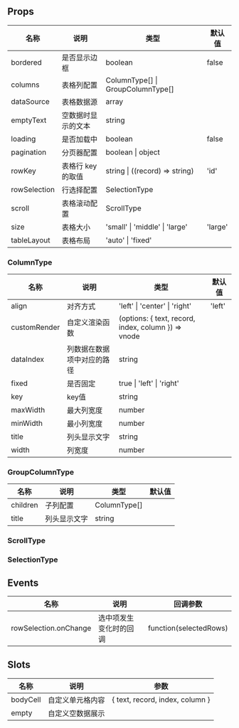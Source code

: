 ## Props

| 名称         | 说明               | 类型                              | 默认值  |
| ------------ | ------------------ | --------------------------------- | ------- |
| bordered     | 是否显示边框       | boolean                           | false   |
| columns      | 表格列配置         | ColumnType[] \| GroupColumnType[] |         |
| dataSource   | 表格数据源         | array                             |         |
| emptyText    | 空数据时显示的文本 | string                            |         |
| loading      | 是否加载中         | boolean                           | false   |
| pagination   | 分页器配置         | boolean \| object                 |         |
| rowKey       | 表格行 key 的取值  | string \| ((record) => string)    | 'id'    |
| rowSelection | 行选择配置         | SelectionType                     |         |
| scroll       | 表格滚动配置       | ScrollType                        |         |
| size         | 表格大小           | 'small' \| 'middle' \| 'large'    | 'large' |
| tableLayout  | 表格布局           | 'auto' \| 'fixed'                 |         |

### ColumnType

| 名称         | 说明                       | 类型                                                | 默认值 |
| ------------ | -------------------------- | --------------------------------------------------- | ------ |
| align        | 对齐方式                   | 'left' \| 'center' \| 'right'                       | 'left' |
| customRender | 自定义渲染函数             | (options: { text, record, index, column }) => vnode |        |
| dataIndex    | 列数据在数据项中对应的路径 | string                                              |        |
| fixed        | 是否固定                   | true \| 'left' \| 'right'                           |        |
| key          | key值                      | string                                              |        |
| maxWidth     | 最大列宽度                 | number                                              |        |
| minWidth     | 最小列宽度                 | number                                              |        |
| title        | 列头显示文字               | string                                              |        |
| width        | 列宽度                     | number                                              |        |

### GroupColumnType

| 名称     | 说明         | 类型         | 默认值 |
| -------- | ------------ | ------------ | ------ |
| children | 子列配置     | ColumnType[] |        |
| title    | 列头显示文字 | string       |        |

### ScrollType

### SelectionType

## Events

| 名称                  | 说明                   | 回调参数               |
| --------------------- | ---------------------- | ---------------------- |
| rowSelection.onChange | 选中项发生变化时的回调 | function(selectedRows) |

## Slots

| 名称     | 说明             | 参数                            |
| -------- | ---------------- | ------------------------------- |
| bodyCell | 自定义单元格内容 | { text, record, index, column } |
| empty    | 自定义空数据展示 |                                 |

